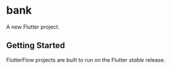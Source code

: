# bank

A new Flutter project.

## Getting Started

FlutterFlow projects are built to run on the Flutter _stable_ release.
